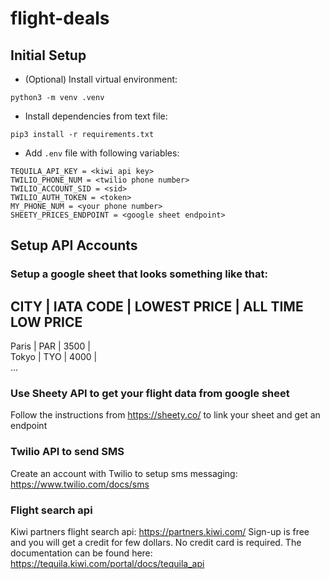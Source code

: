 # flight-deals

## Initial Setup
- (Optional) Install virtual environment:
```
python3 -m venv .venv
```
- Install dependencies from text file:
```
pip3 install -r requirements.txt
```
- Add ```.env``` file with following variables:
```
TEQUILA_API_KEY = <kiwi api key>
TWILIO_PHONE_NUM = <twilio phone number>
TWILIO_ACCOUNT_SID = <sid>
TWILIO_AUTH_TOKEN = <token>
MY_PHONE_NUM = <your phone number>
SHEETY_PRICES_ENDPOINT = <google sheet endpoint>
```

## Setup API Accounts
### Setup a google sheet that looks something like that:
CITY  | IATA CODE | LOWEST PRICE | ALL TIME LOW PRICE  
---------------------------------------------------  
Paris | PAR       | 3500         |  
Tokyo | TYO       | 4000         |  
...

### Use Sheety API to get your flight data from google sheet
Follow the instructions from https://sheety.co/ to link your sheet and get an endpoint

### Twilio API to send SMS
Create an account with Twilio to setup sms messaging: https://www.twilio.com/docs/sms

### Flight search api
Kiwi partners flight search api: https://partners.kiwi.com/
Sign-up is free and you will get a credit for few dollars. No credit card is required.
The documentation can be found here: https://tequila.kiwi.com/portal/docs/tequila_api
